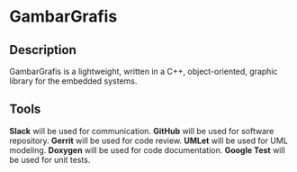 # GambarGrafis

## Description
GambarGrafis is a lightweight, written in a C++, object-oriented, graphic library for the embedded systems.

## Tools

**Slack** will be used for communication. 
**GitHub** will be used for software repository. 
**Gerrit** will be used for code review. 
**UMLet** will be used for UML modeling.
**Doxygen** will be used for code documentation. 
**Google Test** will be used for unit tests. 
